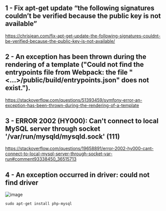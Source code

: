 ## 1 - Fix apt-get update “the following signatures couldn’t be verified because the public key is not available”
https://chrisjean.com/fix-apt-get-update-the-following-signatures-couldnt-be-verified-because-the-public-key-is-not-available/

## 2 - An exception has been thrown during the rendering of a template ("Could not find the entrypoints file from Webpack: the file "<...>/public/build/entrypoints.json" does not exist.").
https://stackoverflow.com/questions/51393459/symfony-error-an-exception-has-been-thrown-during-the-rendering-of-a-template


## 3 - ERROR 2002 (HY000): Can't connect to local MySQL server through socket '/var/run/mysqld/mysqld.sock' (111)
https://stackoverflow.com/questions/19658891/error-2002-hy000-cant-connect-to-local-mysql-server-through-socket-var-run#comment93338450_36515713

## 4 - An exception occurred in driver: could not find driver
  ![image](https://user-images.githubusercontent.com/92692968/191320877-248af4c9-3e90-4c0a-923e-df10f3ff7b61.png)
```
sudo apt-get install php-mysql
``` 


